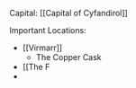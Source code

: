 Capital: [[Capital of Cyfandirol]]

Important Locations:
- [[Virmarr]]
	- The Copper Cask
- [[The F
- 